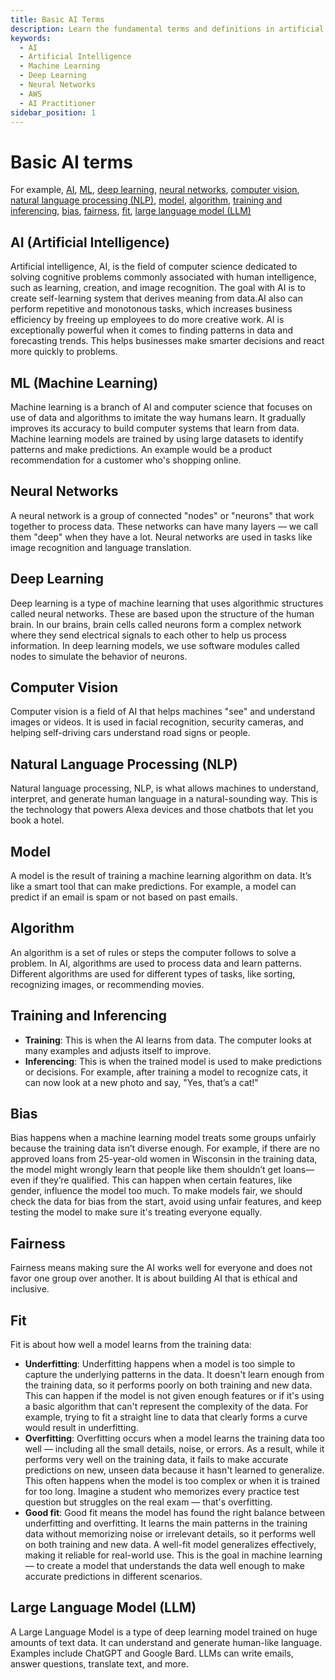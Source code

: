 ```yaml
---
title: Basic AI Terms
description: Learn the fundamental terms and definitions in artificial intelligence, machine learning, deep learning, and neural networks for the AWS AI Practitioner exam.
keywords:
  - AI
  - Artificial Intelligence
  - Machine Learning
  - Deep Learning
  - Neural Networks
  - AWS
  - AI Practitioner
sidebar_position: 1
---
```


# Basic AI terms

For example, [AI](#ai-artificial-intelligence), [ML](#ml-machine-learning), [deep learning](#deep-learning), [neural networks](#neural-networks),
[computer vision](#computer-vision), [natural language processing (NLP)](#natural-language-processing-nlp), [model](#model), [algorithm](#algorithm),
[training and inferencing](#training-and-inferencing), [bias](#bias), [fairness](#fairness), [fit](#fit), [large language model (LLM)](#large-language-model-llm)

## AI (Artificial Intelligence)

Artificial intelligence, AI, is the field of computer science dedicated to solving cognitive problems commonly associated with human intelligence, such as learning, creation, and image recognition. The goal with AI is to create self-learning system that derives meaning from data.AI also can perform repetitive and monotonous tasks, which increases business efficiency by freeing up employees to do more creative work. AI is exceptionally powerful when it comes to finding patterns in data and forecasting trends. This helps businesses make smarter decisions and react more quickly to problems.

## ML (Machine Learning)

Machine learning is a branch of AI and computer science that focuses on use of data and algorithms to imitate the way humans learn. It gradually improves its accuracy to build computer systems that learn from data. Machine learning models are trained by using large datasets to identify patterns and make predictions. An example would be a product recommendation for a customer who's shopping online.

## Neural Networks

A neural network is a group of connected "nodes" or "neurons" that work together to process data. These networks can have many layers — we call them "deep" when they have a lot. Neural networks are used in tasks like image recognition and language translation.

## Deep Learning

Deep learning is a type of machine learning that uses algorithmic structures called neural networks. These are based upon the structure of the human brain. In our brains, brain cells called neurons form a complex network where they send electrical signals to each other to help us process information. In deep learning models, we use software modules called nodes to simulate the behavior of neurons.

## Computer Vision

Computer vision is a field of AI that helps machines "see" and understand images or videos. It is used in facial recognition, security cameras, and helping self-driving cars understand road signs or people.

## Natural Language Processing (NLP)

Natural language processing, NLP, is what allows machines to understand, interpret, and generate human language in a natural-sounding way. This is the technology that powers Alexa devices and those chatbots that let you book a hotel.

## Model

A model is the result of training a machine learning algorithm on data. It’s like a smart tool that can make predictions. For example, a model can predict if an email is spam or not based on past emails.

## Algorithm

An algorithm is a set of rules or steps the computer follows to solve a problem. In AI, algorithms are used to process data and learn patterns. Different algorithms are used for different types of tasks, like sorting, recognizing images, or recommending movies.

## Training and Inferencing

- **Training**: This is when the AI learns from data. The computer looks at many examples and adjusts itself to improve.
- **Inferencing**: This is when the trained model is used to make predictions or decisions. For example, after training a model to recognize cats, it can now look at a new photo and say, "Yes, that’s a cat!"

## Bias

Bias happens when a machine learning model treats some groups unfairly because the training data isn’t diverse enough. For example, if there are no approved loans from 25-year-old women in Wisconsin in the training data, the model might wrongly learn that people like them shouldn’t get loans—even if they’re qualified. This can happen when certain features, like gender, influence the model too much. To make models fair, we should check the data for bias from the start, avoid using unfair features, and keep testing the model to make sure it's treating everyone equally.

## Fairness

Fairness means making sure the AI works well for everyone and does not favor one group over another. It is about building AI that is ethical and inclusive.

## Fit

Fit is about how well a model learns from the training data:

- **Underfitting**: Underfitting happens when a model is too simple to capture the underlying patterns in the data. It doesn't learn enough from the training data, so it performs poorly on both training and new data. This can happen if the model is not given enough features or if it's using a basic algorithm that can't represent the complexity of the data. For example, trying to fit a straight line to data that clearly forms a curve would result in underfitting.
- **Overfitting**: Overfitting occurs when a model learns the training data too well — including all the small details, noise, or errors. As a result, while it performs very well on the training data, it fails to make accurate predictions on new, unseen data because it hasn't learned to generalize. This often happens when the model is too complex or when it is trained for too long. Imagine a student who memorizes every practice test question but struggles on the real exam — that's overfitting.
- **Good fit**: Good fit means the model has found the right balance between underfitting and overfitting. It learns the main patterns in the training data without memorizing noise or irrelevant details, so it performs well on both training and new data. A well-fit model generalizes effectively, making it reliable for real-world use. This is the goal in machine learning — to create a model that understands the data well enough to make accurate predictions in different scenarios.

## Large Language Model (LLM)

A Large Language Model is a type of deep learning model trained on huge amounts of text data. It can understand and generate human-like language. Examples include ChatGPT and Google Bard. LLMs can write emails, answer questions, translate text, and more.
